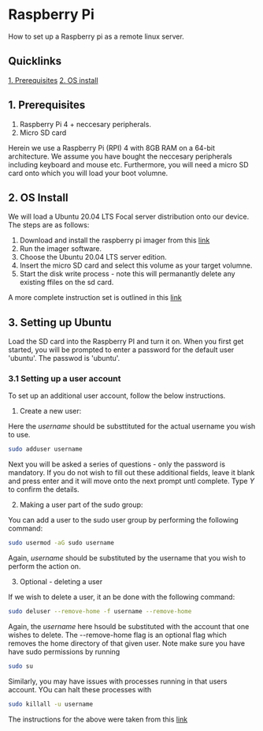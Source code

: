 # Raspberry Pi

How to set up a Raspberry pi as a remote linux server.

## Quicklinks

[1. Prerequisites](##1-prerequisites)
[2. OS install](##2-os-install)

## 1. Prerequisites

1.  Raspberry Pi 4 + neccesary peripherals. 
2.  Micro SD card 

Herein we use a Raspberry Pi (RPI) 4 with 8GB RAM on a 64-bit architecture. We assume you have bought the neccesary peripherals including keyboard and mouse etc. 
Furthermore, you will need a micro SD card onto which you will load your boot volumne. 

## 2. OS Install

We will load a Ubuntu 20.04 LTS Focal server distribution onto our device. The steps are as follows:

1. Download and install the raspberry pi imager from this [link](https://www.raspberrypi.org/software/)
2. Run the imager software. 
3. Choose the Ubuntu 20.04 LTS server edition. 
4. Insert the micro SD card and select this volume as your target volumne. 
5. Start the disk write process - note this will permanantly delete any existing ffiles on the sd card. 

A more complete instruction set is outlined in this [link](https://www.youtube.com/watch?v=ntaXWS8Lk34)

## 3. Setting up Ubuntu

Load the SD card into the Raspberry PI and turn it on. When you first get started, you will be prompted to enter a password for the default user 'ubuntu'. The passwod is 'ubuntu'. 

### 3.1 Setting up a user account

To set up an additional user account, follow the below instructions. 

1. Create a new user:

Here the *username* should be substtituted for the actual username you wish to use. 
```bash
sudo adduser username
```

Next you will be asked a series of questions - only the password is mandatory. If you do not wish to fill out these additional fields, leave it blank and press enter and it will move onto the next prompt untl complete. Type *Y* to confirm the details. 

2. Making a user part of the sudo group:

You can add a user to the sudo user group by performing the following command:

```bash
sudo usermod -aG sudo username
```
Again, *username* should be substituted by the username that you wish to perform the action on. 

3. Optional - deleting a user

If we wish to delete a user, it an be done with the following command:

```bash
sudo deluser --remove-home -f username --remove-home
```
Again, the *username* here hsould be substituted with the account that one wishes to delete. The --remove-home flag is an optional flag which removes the home directory of that given user. Note make sure you have have sudo permissions by running

```bash
sudo su
```

Similarly, you may have issues with processes running in that users account. YOu can halt these processes with

```bash
sudo killall -u username
```

The instructions for the above were taken from this [link](https://linuxize.com/post/how-to-add-and-delete-users-on-ubuntu-20-04/)







